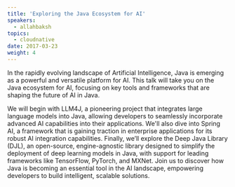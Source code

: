 ```yaml
---
title: 'Exploring the Java Ecosystem for AI'
speakers:
  - allahbaksh
topics:
  - cloudnative
date: 2017-03-23
weight: 4
---
```


In the rapidly evolving landscape of Artificial Intelligence, Java is emerging as a powerful and versatile platform for AI. This talk will take you on the Java ecosystem for AI, focusing on key tools and frameworks that are shaping the future of AI in Java.
 
We will begin with LLM4J, a pioneering project that integrates large language models into Java, allowing developers to seamlessly incorporate advanced AI capabilities into their applications. We'll also dive into Spring AI, a framework that is gaining traction in enterprise applications for its robust AI integration capabilities. Finally, we’ll explore the Deep Java Library (DJL), an open-source, engine-agnostic library designed to simplify the deployment of deep learning models in Java, with support for leading frameworks like TensorFlow, PyTorch, and MXNet.
Join us to discover how Java is becoming an essential tool in the AI landscape, empowering developers to build intelligent, scalable solutions.
